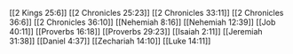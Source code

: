 [[2 Kings 25:6]]
[[2 Chronicles 25:23]]
[[2 Chronicles 33:11]]
[[2 Chronicles 36:6]]
[[2 Chronicles 36:10]]
[[Nehemiah 8:16]]
[[Nehemiah 12:39]]
[[Job 40:11]]
[[Proverbs 16:18]]
[[Proverbs 29:23]]
[[Isaiah 2:11]]
[[Jeremiah 31:38]]
[[Daniel 4:37]]
[[Zechariah 14:10]]
[[Luke 14:11]]
